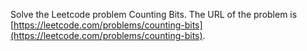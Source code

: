 Solve the Leetcode problem Counting Bits.
The URL of the problem is [https://leetcode.com/problems/counting-bits](https://leetcode.com/problems/counting-bits).
